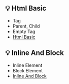 ## 💡 Html Basic
- Tag
- Parent, Child
- Empty Tag
- [Html Basic](https://github.com/joyful-bombo/fastcampus_frontend/blob/main/Chapter%2005/Html%20basic.md)

## 💡 Inline And Block
- Inline Element
- Block Element
- [Inline And Block](https://github.com/joyful-bombo/fastcampus_frontend/blob/main/Chapter%2005/Inline%20And%20block.md)
